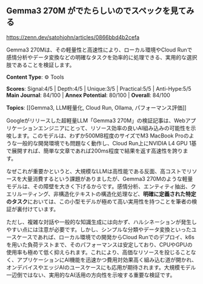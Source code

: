 ## Gemma3 270M がでたらしいのでスペックを見てみる

https://zenn.dev/satohjohn/articles/0866bbd4b2cefa

Gemma3 270Mは、その軽量性と高速性により、ローカル環境やCloud Runで感情分析やデータ変換などの明確なタスクを効率的に処理できる、実用的な選択肢であることを検証します。

**Content Type**: ⚙️ Tools

**Scores**: Signal:4/5 | Depth:4/5 | Unique:3/5 | Practical:5/5 | Anti-Hype:5/5
**Main Journal**: 84/100 | **Annex Potential**: 80/100 | **Overall**: 84/100

**Topics**: [[Gemma3, LLM軽量化, Cloud Run, Ollama, パフォーマンス評価]]

Googleがリリースした超軽量LLM「Gemma3 270M」の検証記事は、Webアプリケーションエンジニアにとって、リソース効率の良いAI組み込みの可能性を示唆します。このモデルは、わずか500MB程度のサイズでM3 MacBook Proのような一般的な開発環境でも問題なく動作し、Cloud Run上にNVIDIA L4 GPU 1基で展開すれば、簡単な文章であれば200ms程度で結果を返す高速性を誇ります。

なぜこれが重要かというと、大規模なLLMは高性能である反面、高コストでリソースを大量消費するという課題がありましたが、Gemma3 270Mのような軽量モデルは、その障壁を大きく下げるからです。感情分析、エンティティ抽出、クエリルーティング、非構造化テキストの構造化処理など、**明確に定義された特定のタスク**においては、この小型モデルが極めて高い実用性を持つことを筆者の検証が裏付けています。

ただし、複雑な対話や一般的な知識生成には向かず、ハルシネーションが発生しやすい点には注意が必要です。しかし、シンプルな分類やデータ変換といったユースケースであれば、ローカル環境での開発からCloud Runでのデプロイ、k6sを用いた負荷テストまで、そのパフォーマンスは安定しており、CPUやGPUの使用率も極めて低く抑えられます。これにより、高価なリソースを投じることなく、アプリケーションにAI機能を迅速かつ費用対効果高く組み込む道が開かれ、オンデバイスやエッジAIのユースケースにも応用が期待されます。大規模モデル一辺倒ではない、実用的なAI活用の方向性を示唆する重要な検証です。